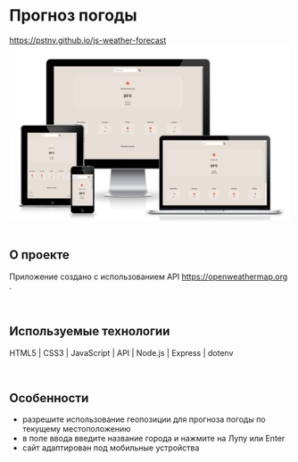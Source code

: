 <h1> Прогноз погоды </h1>
<a href="https://pstnv.github.io/js-weather-forecast/"> https://pstnv.github.io/js-weather-forecast </a>

<div align="center">
  <img src="src/public/assets/pics/preview.png">
</div>
<br>

<h2> О проекте </h2>
<p> Приложение создано с использованием API <a href="https://openweathermap.org/"> https://openweathermap.org </a>. </p>
<br>

<h2> Используемые технологии </h2>
<p> HTML5 | CSS3 | JavaScript | API | Node.js | Express | dotenv </p>
<br>

<h2>Особенности</h2>
<ul>
  <li> разрешите использование геопозиции для прогноза погоды по текущему местоположению </li>
  <li> в поле ввода введите название города и нажмите на Лупу или Enter </li>
  <li> сайт адаптирован под мобильные устройства </li>
</ul>
